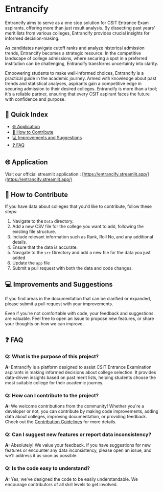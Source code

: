 # Entrancify

Entrancify aims to serve as a one stop solution for CSIT Entrance Exam aspirants, offering more than just result analysis. By dissecting past years' merit lists from various colleges, Entrancify provides crucial insights for informed decision-making.

As candidates navigate cutoff ranks and analyze historical admission trends, Entrancify becomes a strategic resource. In the competitive landscape of college admissions, where securing a spot in a preferred institution can be challenging, Entrancify transforms uncertainty into clarity.

Empowering students to make well-informed choices, Entrancify is a practical guide in the academic journey. Armed with knowledge about past trends and statistical analyses, aspirants gain a competitive edge in securing admission to their desired colleges. Entrancify is more than a tool; it's a reliable partner, ensuring that every CSIT aspirant faces the future with confidence and purpose.

## 📖 Quick Index
* [🌐 Application](https://your-website-url.com)
* [🤝 How to Contribute](#-how-to-contribute)
* [💻 Improvements and Suggestions](#-installation)
* [❓ FAQ](#-faq)

## 🌐 Application

Visit our official streamlit application : [https://entrancify.streamlit.app/](https://entrancify.streamlit.app/)

## 🤝 How to Contribute

If you have data about colleges that you'd like to contribute, follow these steps:

1. Navigate to the `Data` directory.
2. Add a new CSV file for the college you want to add, following the existing file structure.
3. Include relevant information such as Rank, Roll No, and any additional details.
4. Ensure that the data is accurate.
5. Navigate to the `src` Directory and add a new file for the data you just added
6. Update the `app` file
7. Submit a pull request with both the data and code changes.

## 💻 Improvements and Suggestions

If you find areas in the documentation that can be clarified or expanded, please submit a pull request with your improvements.

Even if you're not comfortable with code, your feedback and suggestions are valuable. Feel free to open an issue to propose new features, or share your thoughts on how we can improve.


## ❓ FAQ

### Q: What is the purpose of this project?

**A:** Entrancify is a platform designed to assist CSIT Entrance Examination aspirants in making informed decisions about college selection. It provides data-driven insights based on past merit lists, helping students choose the most suitable college for their academic journey.

### Q: How can I contribute to the project?

**A:** We welcome contributions from the community! Whether you're a developer or not, you can contribute by making code improvements, adding data about colleges, improving documentation, or providing feedback. Check out the [Contribution Guidelines](#-How-to-Contribute) for more details.

### Q: Can I suggest new features or report data inconsistency?

**A:** Absolutely! We value your feedback. If you have suggestions for new features or encounter any data inconsistency, please open an issue, and we'll address it as soon as possible.

### Q: Is the code easy to understand?

**A:** Yes, we've designed the code to be easily understandable. We encourage contributors of all skill levels to get involved.